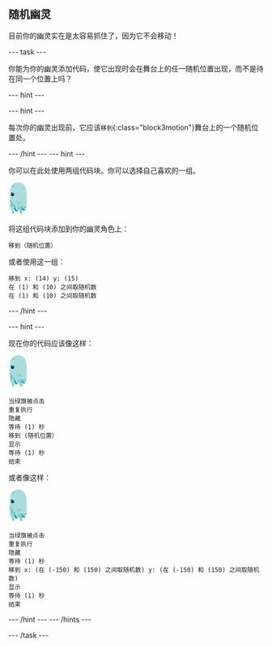 ## 随机幽灵

目前你的幽灵实在是太容易抓住了，因为它不会移动！

\--- task \---

你能为你的幽灵添加代码，使它出现时会在舞台上的任一随机位置出现，而不是待在同一个位置上吗？

\--- hint \---

\--- hint \---

每次你的幽灵出现前，它应该`移到`{:class="block3motion"}舞台上的一个随机位置处。

\--- /hint \--- \--- hint \---

你可以在此处使用两组代码块。你可以选择自己喜欢的一组。

![幽灵角色](images/ghost-sprite.png)

将这组代码块添加到你的幽灵角色上：

```blocks3
移到（随机位置）
```

或者使用这一组：

```blocks3
移到 x: (14) y: (15)
在 (1) 和 (10) 之间取随机数
在 (1) 和 (10) 之间取随机数
```

\--- /hint \---

\--- hint \---

现在你的代码应该像这样：

![幽灵角色](images/ghost-sprite.png)

```blocks3
当绿旗被点击
重复执行
隐藏
等待 (1) 秒
移到 (随机位置）
显示
等待 (1) 秒
结束
```

或者像这样：

![幽灵角色](images/ghost-sprite.png)

```blocks3
当绿旗被点击
重复执行
隐藏
等待 (1) 秒
移到 x: (在 (-150) 和 (150) 之间取随机数) y: (在 (-150) 和 (150) 之间取随机数)
显示
等待 (1) 秒
结束
```

\--- /hint \--- \--- /hints \---

\--- /task \---